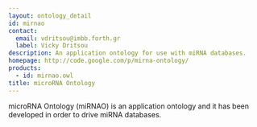 ```yaml
---
layout: ontology_detail
id: mirnao
contact:
  email: vdritsou@imbb.forth.gr
  label: Vicky Dritsou
description: An application ontology for use with miRNA databases.
homepage: http://code.google.com/p/mirna-ontology/
products:
  - id: mirnao.owl
title: microRNA Ontology
---
```


microRNA Ontology (miRNAO) is an application ontology and it has been developed in order to drive miRNA databases.
